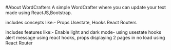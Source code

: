 #About WordCrafters
A simple WordCrafter where you can update your text
made using ReactJS,Bootstrap.

includes concepts like:-
Props
Usestate, Hooks
React Routers

includes features like:-
Enable light and dark mode- using usestate hooks
alert message using react hooks, props
displaying 2 pages in no load using React Router
